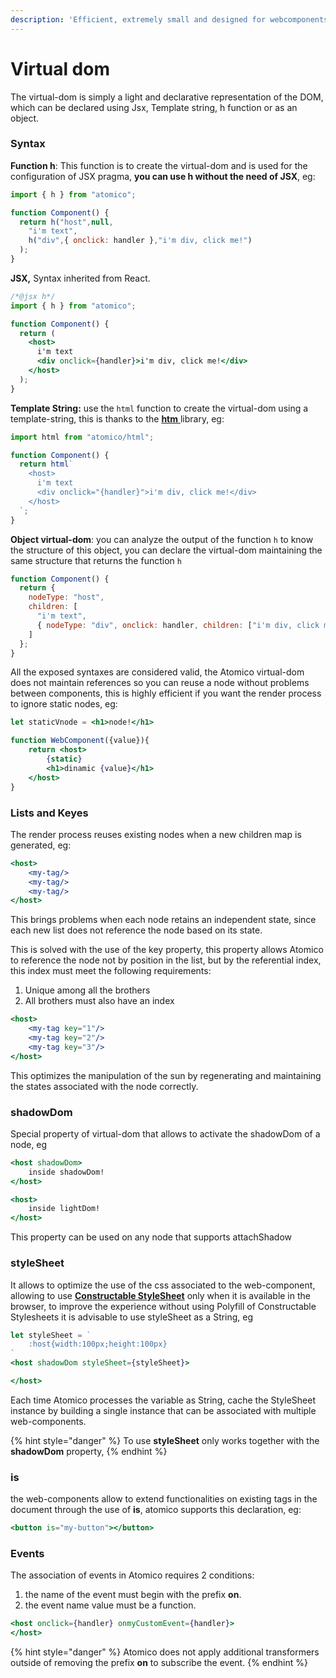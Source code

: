 ```yaml
---
description: 'Efficient, extremely small and designed for webcomponents'
---
```


# Virtual dom

The virtual-dom is simply a light and declarative representation of the DOM, which can be declared using Jsx, Template string, h function  or as an object.

### Syntax

**Function h**: This function is to create the virtual-dom and is used for the configuration of JSX pragma, **you can use h without the need of JSX**, eg:

```javascript
import { h } from "atomico";

function Component() {
  return h("host",null,
    "i'm text",
    h("div",{ onclick: handler },"i'm div, click me!")
  );
}

```

**JSX,** Syntax inherited from React.

```jsx
/*@jsx h*/
import { h } from "atomico";

function Component() {
  return (
    <host>
      i'm text
      <div onclick={handler}>i'm div, click me!</div>
    </host>
  );
}
```

**Template String:** use the `html` function to create the virtual-dom using a template-string, this is thanks to the [**htm** ](https://github.com/developit/htm)library, eg:

```jsx
import html from "atomico/html";

function Component() {
  return html`
    <host>
      i'm text
      <div onclick="{handler}">i'm div, click me!</div>
    </host>
  `;
}

```

**Object virtual-dom**: you can analyze the output of the function `h` to know the structure of this object, you can declare the virtual-dom maintaining the same structure that returns the function `h`

```jsx
function Component() {
  return {
    nodeType: "host",
    children: [
      "i'm text",
      { nodeType: "div", onclick: handler, children: ["i'm div, click me!"] }
    ]
  };
}
```

All the exposed syntaxes are considered valid, the Atomico virtual-dom does not maintain references so you can reuse a node without problems between components, this is highly efficient if you want the render process to ignore static nodes, eg:

```jsx
let staticVnode = <h1>node!</h1>

function WebComponent({value}){
    return <host>
        {static}
        <h1>dinamic {value}</h1>
    </host>
}
```

### Lists and Keyes

The render process reuses existing nodes when a new children map is generated, eg:

```jsx
<host>
    <my-tag/>
    <my-tag/>
    <my-tag/>    
</host>
```

This brings problems when each node retains an independent state, since each new list does not reference the node based on its state.

This is solved with the use of the key property, this property allows Atomico to reference the node not by position in the list, but by the referential index, this index must meet the following requirements:

1. Unique among all the brothers
2. All brothers must also have an index

```jsx
<host>
    <my-tag key="1"/>
    <my-tag key="2"/>
    <my-tag key="3"/>   
</host>
```

This optimizes the manipulation of the sun by regenerating and maintaining the states associated with the node correctly.

### shadowDom

Special property of virtual-dom that allows to activate the shadowDom of a node, eg

```jsx
<host shadowDom>
    inside shadowDom!
</host>

<host>
    inside lightDom!
</host>
```

This property can be used on any node that supports attachShadow

### styleSheet

It allows to optimize the use of the css associated to the web-component, allowing to use [**Constructable StyleSheet**](https://developers.google.com/web/updates/2019/02/constructable-stylesheets) only when it is available in the browser, to improve the experience without using Polyfill of Constructable Stylesheets it is advisable to use styleSheet as a String, eg

```jsx
let styleSheet = `
    :host{width:100px;height:100px}
`
<host shadowDom styleSheet={styleSheet}>

</host>
```

Each time Atomico processes the variable as String, cache the StyleSheet instance by building a single instance that can be associated with multiple web-components.

{% hint style="danger" %}
To use **styleSheet** only works together with the **shadowDom** property, 
{% endhint %}

### is

the web-components allow to extend functionalities on existing tags in the document through the use of **is**, atomico supports this declaration, eg:

```jsx
<button is="my-button"></button>
```

### Events

The association of events in Atomico requires 2 conditions:

1. the name of the event must begin with the prefix **on**.
2. the event name value must be a function.

```jsx
<host onclick={handler} onmyCustomEvent={handler}>
</host>
```

{% hint style="danger" %}
Atomico does not apply additional transformers outside of removing the prefix **on** to subscribe the event.
{% endhint %}

